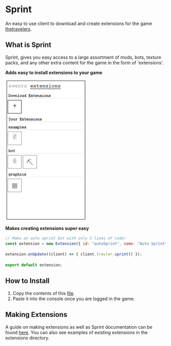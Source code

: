 # Sprint
An easy to use client to download and create extensions for the game [thetravelers](https://thetravelers.online).

## What is Sprint
Sprint, gives you easy access to a large assortment of mods, bots, texture packs, and any other extra content for the game in the form of 'extensions'.

**Adds easy to install extensions to your game**

<img src="assets/sprint-extensions.png">


**Makes creating extensions super easy**
```js
// Make an auto sprint bot with only 3 lines of code!
const extension = new Extension({ id: "autoSprint", name: "Auto Sprint" });

extension.onUpdate((client) => { client.travler.sprint() });

export default extension;
```

## How to Install
1. Copy the contents of this [file](install.js).
2. Paste it into the console once you are logged in the game.

## Making Extensions
A guide on making extensions as well as Sprint documentation can be found [here](extensions/ExtensionGuide.md).
You can also see examples of existing extensions in the extensions directory.